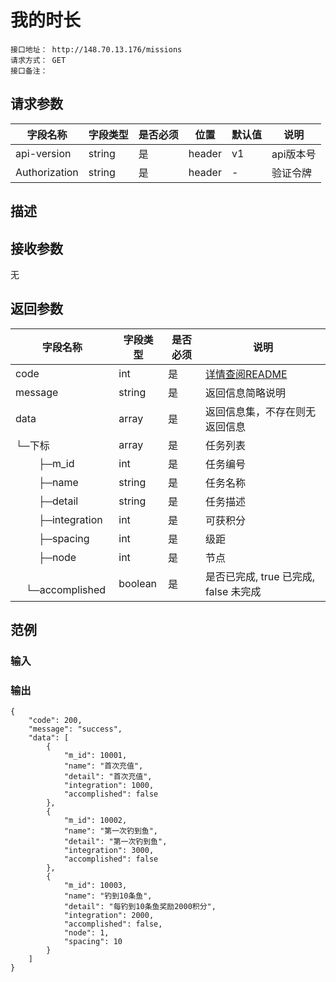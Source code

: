 # 我的时长
```
接口地址： http://148.70.13.176/missions
请求方式： GET
接口备注：
```
## 请求参数

| 字段名称 | 字段类型 | 是否必须 | 位置 | 默认值 | 说明 |
|    -    |    -    |    -    |  -   |   -   |  -   |
| api-version | string | 是 | header | v1 | api版本号 |
| Authorization | string | 是 | header | - | 验证令牌 |

## 描述

## 接收参数

无

## 返回参数

| 字段名称 | 字段类型 | 是否必须 | 说明 |
|    -    |    -    |    -    |   -   |
| code | int | 是 | [详情查阅README](https://github.com/waitforu/docs/blob/master/README.md#%E9%83%A8%E5%88%86%E8%BF%94%E5%9B%9E%E4%BF%A1%E6%81%AFcode%E8%A1%A8) |
| message | string | 是 | 返回信息简略说明 |
| data | array | 是 | 返回信息集，不存在则无返回信息 |
|  └─下标 | array | 是 | 任务列表 |
|　　 ├─m_id | int | 是 | 任务编号 |
|　 　├─name | string | 是 | 任务名称 |
|　 　├─detail | string | 是 | 任务描述 |
|　 　├─integration | int | 是 | 可获积分 |
|　 　├─spacing | int | 是 | 级距 |
|　 　├─node | int | 是 | 节点 |
|　 　└─accomplished | boolean | 是 | 是否已完成, true 已完成, false 未完成 |

## 范例

### 输入

###  输出
```
{
    "code": 200,
    "message": "success",
    "data": [
        {
            "m_id": 10001,
            "name": "首次充值",
            "detail": "首次充值",
            "integration": 1000,
            "accomplished": false
        },
        {
            "m_id": 10002,
            "name": "第一次钓到鱼",
            "detail": "第一次钓到鱼",
            "integration": 3000,
            "accomplished": false
        },
        {
            "m_id": 10003,
            "name": "钓到10条鱼",
            "detail": "每钓到10条鱼奖励2000积分",
            "integration": 2000,
            "accomplished": false,
            "node": 1,
            "spacing": 10
        }
    ]
}
```